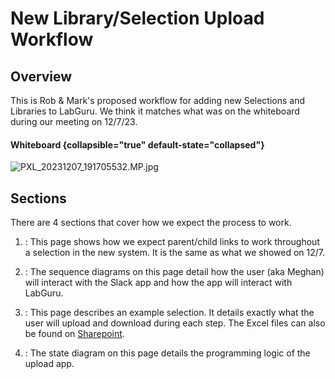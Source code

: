 # New Library/Selection Upload Workflow


## Overview
This is Rob & Mark's proposed workflow for adding new Selections and Libraries to LabGuru. 
We think it matches what was on the whiteboard during our meeting on 12/7/23.

#### Whiteboard {collapsible="true" default-state="collapsed"}
![PXL_20231207_191705532.MP.jpg](PXL_20231207_191705532.MP.jpg)

## Sections
There are 4 sections that cover how we expect the process to work.

1. [](Library-Selection-Connectivity.md): 
This page shows how we expect parent/child links to work throughout a selection in the new system. It is the same
as what we showed on 12/7.

2. [](Selection-Upload-Process.md): 
The sequence diagrams on this page detail how the user (aka Meghan) will interact with the Slack app and how the app
will interact with LabGuru.

3. [](Example-Selection-Workflow.md):
This page describes an example selection. It details exactly what the user will upload and download during each step.
The Excel files can also be found on [Sharepoint](https://grobio.sharepoint.com/:f:/s/Projects/EpASWWePnN1GodsA76VaSogBYbp23Omo6VGWbD83TP5Otw?e=JECE7x).

4. [](Selection-Upload-Processing-Workflow.md):
The state diagram on this page details the programming logic of the upload app.

